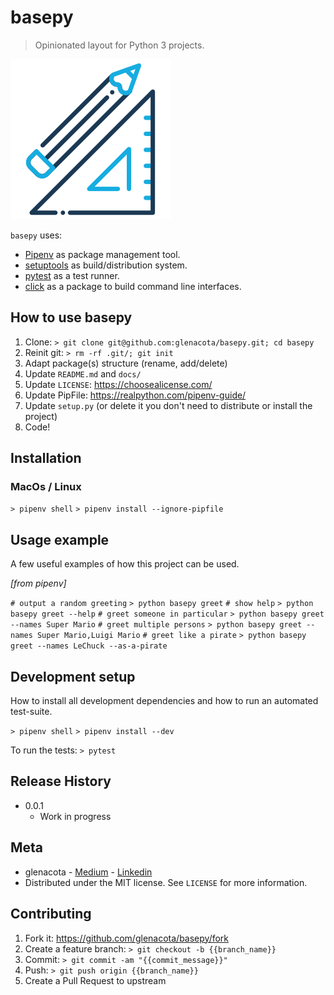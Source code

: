 # basepy
> Opinionated layout for Python 3 projects.

![industry_robot](docs/construction_plan.png)

`basepy` uses:
- [Pipenv](https://pipenv.pypa.io/en/latest/) as package management tool.
- [setuptools](https://setuptools.readthedocs.io/en/latest/) as build/distribution system.
- [pytest](https://docs.pytest.org/en/latest/) as a test runner.
- [click](https://click.palletsprojects.com/en/7.x/) as a package to build command line interfaces.

## How to use basepy
1. Clone: `> git clone git@github.com:glenacota/basepy.git; cd basepy`
2. Reinit git: `> rm -rf .git/; git init`
3. Adapt package(s) structure (rename, add/delete)
4. Update `README.md` and `docs/`
5. Update `LICENSE`: https://choosealicense.com/
6. Update PipFile: https://realpython.com/pipenv-guide/
7. Update `setup.py` (or delete it you don't need to distribute or install the project)
8. Code!

## Installation
### MacOs / Linux

`> pipenv shell`
`> pipenv install --ignore-pipfile`

## Usage example
A few useful examples of how this project can be used.

*[from pipenv]*

`# output a random greeting`
`> python basepy greet`
`# show help`
`> python basepy greet --help`
`# greet someone in particular`
`> python basepy greet --names Super Mario`
`# greet multiple persons`
`> python basepy greet --names Super Mario,Luigi Mario`
`# greet like a pirate`
`> python basepy greet --names LeChuck --as-a-pirate`

## Development setup
How to install all development dependencies and how to run an automated test-suite.

`> pipenv shell`
`> pipenv install --dev`

To run the tests:
`> pytest`

## Release History
- 0.0.1
  - Work in progress

## Meta
- glenacota - [Medium](https://medium.com/@guido.lenacota) - [Linkedin](https://www.linkedin.com/in/guidolenacota)
- Distributed under the MIT license. See `LICENSE` for more information.

## Contributing
1. Fork it: https://github.com/glenacota/basepy/fork
2. Create a feature branch: `> git checkout -b {{branch_name}}`
3. Commit: `> git commit -am "{{commit_message}}"`
4. Push: `> git push origin {{branch_name}}`
5. Create a Pull Request to upstream